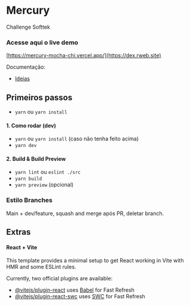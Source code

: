 # Mercury

Challenge Softtek

### Acesse aqui o live demo

[https://mercury-mocha-chi.vercel.app/](https://dex.rweb.site)

Documentação:

-   [Ideias](https://docs.google.com/document/d/1J2RouodwPiFuZlHutBnV0-Jg7UZuoJlsSwPeB2gI_uI/edit)

## Primeiros passos

-   `yarn` ou `yarn install`

#### 1. Como rodar (dev)

-   `yarn` ou `yarn install` (caso não tenha feito acima)
-   `yarn dev`

#### 2. Build & Build Preview

-   `yarn lint` ou `eslint ./src`
-   `yarn build`
-   `yarn preview` (opcional)

### Estilo Branches

Main + dev/feature, squash and merge após PR, deletar branch.

## Extras

#### React + Vite

This template provides a minimal setup to get React working in Vite with HMR and some ESLint rules.

Currently, two official plugins are available:

-   [@vitejs/plugin-react](https://github.com/vitejs/vite-plugin-react/blob/main/packages/plugin-react/README.md) uses [Babel](https://babeljs.io/) for Fast Refresh
-   [@vitejs/plugin-react-swc](https://github.com/vitejs/vite-plugin-react-swc) uses [SWC](https://swc.rs/) for Fast Refresh
